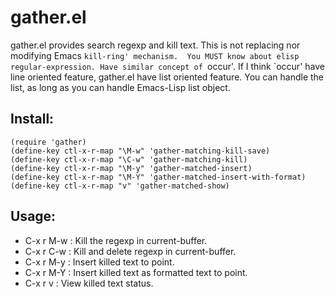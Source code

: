 # gather.el

gather.el provides search regexp and kill text.  This is not replacing
nor modifying Emacs `kill-ring' mechanism.  You MUST know about elisp
regular-expression.
Have similar concept of `occur'.  If I think `occur' have line oriented
feature, gather.el have list oriented feature.  You can handle the list,
as long as you can handle Emacs-Lisp list object.

## Install:

    (require 'gather)
    (define-key ctl-x-r-map "\M-w" 'gather-matching-kill-save)
    (define-key ctl-x-r-map "\C-w" 'gather-matching-kill)
    (define-key ctl-x-r-map "\M-y" 'gather-matched-insert)
    (define-key ctl-x-r-map "\M-Y" 'gather-matched-insert-with-format)
    (define-key ctl-x-r-map "v" 'gather-matched-show)

## Usage:

* C-x r M-w : Kill the regexp in current-buffer.
* C-x r C-w : Kill and delete regexp in current-buffer.
* C-x r M-y : Insert killed text to point.
* C-x r M-Y : Insert killed text as formatted text to point.
* C-x r v   : View killed text status.
